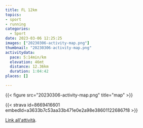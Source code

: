 ```yaml
---
title: FL 12km
topics:
- sport
- running
categories:
  - Sport
date: 2023-03-06 12:25:25
images: ["20230306-activity-map.png"]
thumbnail: "20230306-activity-map.png"
activitydata:
  pace: 5:14min/km
  elevation: 46mt
  distance: 12.36km
  duration: 1:04:42
places: []

---
```






{{< figure src="20230306-activity-map.png" title="map" >}}


{{< strava id=8669416601 embedId=a3633b7c53aa33b471e0e2a98e386011226867f8 >}}

[Link all'attività](https://strava.com/activities/8669416601).
